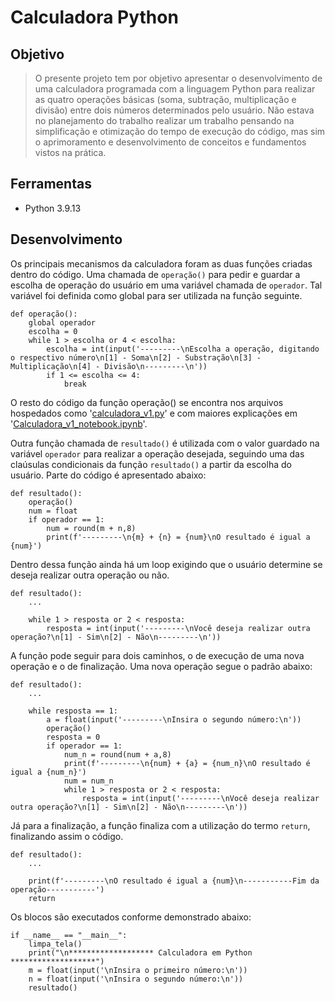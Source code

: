 <h1><b>Calculadora Python</b></h1>

## Objetivo
>O presente projeto tem por objetivo apresentar o desenvolvimento de uma calculadora programada com a linguagem Python para realizar as quatro operações básicas (soma, subtração, multiplicação e divisão) entre dois números determinados pelo usuário. Não estava no planejamento do trabalho realizar um trabalho pensando na simplificação e otimização do tempo de execução do código, mas sim o aprimoramento e desenvolvimento de conceitos e fundamentos vistos na prática.

## Ferramentas
* Python 3.9.13

## Desenvolvimento
Os principais mecanismos da calculadora foram as duas funções criadas dentro do código. Uma chamada de <code>operação()</code> para pedir e guardar a escolha de operação do usuário em uma variável chamada de <code>operador</code>. Tal variável foi definida como global para ser utilizada na função seguinte.
```neon
def operação():
    global operador
    escolha = 0
    while 1 > escolha or 4 < escolha:
        escolha = int(input('---------\nEscolha a operação, digitando o respectivo número\n[1] - Soma\n[2] - Substração\n[3] - Multiplicação\n[4] - Divisão\n---------\n'))
        if 1 <= escolha <= 4:
            break
```
O resto do código da função operação() se encontra nos arquivos hospedados como '<a href="https://github.com/mathwatanabe/Calculadora-Python/blob/main/calculadora_v1.py">calculadora_v1.py</a>' e com maiores explicações em '<a href="https://github.com/mathwatanabe/Calculadora-Python/blob/main/Calculadora_v1_notebook.ipynb">Calculadora_v1_notebook.ipynb</a>'.

Outra função chamada de <code>resultado()</code> é utilizada com o valor guardado na variável <code>operador</code> para realizar a operação desejada, seguindo uma das claúsulas condicionais da função <code>resultado()</code> a partir da escolha do usuário. Parte do código é apresentado abaixo:
```neon
def resultado():
    operação()
    num = float
    if operador == 1:
        num = round(m + n,8)
        print(f'---------\n{m} + {n} = {num}\nO resultado é igual a {num}')
```
Dentro dessa função ainda há um loop exigindo que o usuário determine se deseja realizar outra operação ou não.
```neon
def resultado():
    ...

    while 1 > resposta or 2 < resposta:
        resposta = int(input('---------\nVocê deseja realizar outra operação?\n[1] - Sim\n[2] - Não\n---------\n'))
```
A função pode seguir para dois caminhos, o de execução de uma nova operação e o de finalização. Uma nova operação segue o padrão abaixo:
```neon
def resultado():
    ...

    while resposta == 1:
        a = float(input('---------\nInsira o segundo número:\n'))
        operação()
        resposta = 0
        if operador == 1:
            num_n = round(num + a,8)
            print(f'---------\n{num} + {a} = {num_n}\nO resultado é igual a {num_n}')
            num = num_n
            while 1 > resposta or 2 < resposta:
                resposta = int(input('---------\nVocê deseja realizar outra operação?\n[1] - Sim\n[2] - Não\n---------\n'))
```
Já para a finalização, a função finaliza com a utilização do termo <code>return</code>, finalizando assim o código.
```neon
def resultado():
    ...

    print(f'---------\nO resultado é igual a {num}\n-----------Fim da operação-----------')
    return
```
Os blocos são executados conforme demonstrado abaixo:
```neon
if __name__ == "__main__":
    limpa_tela()
    print("\n******************* Calculadora em Python *******************")
    m = float(input('\nInsira o primeiro número:\n'))
    n = float(input('\nInsira o segundo número:\n'))
    resultado()
```
